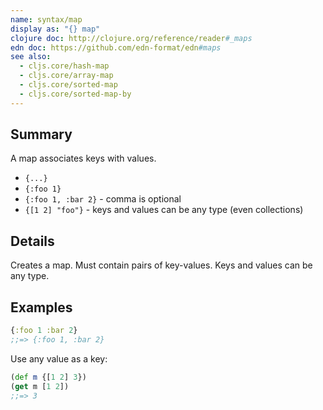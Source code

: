 ```yaml
---
name: syntax/map
display as: "{} map"
clojure doc: http://clojure.org/reference/reader#_maps
edn doc: https://github.com/edn-format/edn#maps
see also:
  - cljs.core/hash-map
  - cljs.core/array-map
  - cljs.core/sorted-map
  - cljs.core/sorted-map-by
---
```


## Summary

A map associates keys with values.

- `{...}`
- `{:foo 1}`
- `{:foo 1, :bar 2}` - comma is optional
- `{[1 2] "foo"}` - keys and values can be any type (even collections)

## Details

Creates a map.  Must contain pairs of key-values.  Keys and values can be any type.

## Examples

```clj
{:foo 1 :bar 2}
;;=> {:foo 1, :bar 2}
```

Use any value as a key:

```clj
(def m {[1 2] 3})
(get m [1 2])
;;=> 3
```
